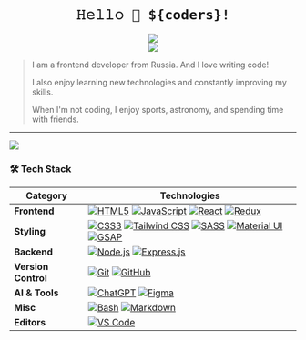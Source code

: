 <h1 align="center" title="...and I'm happy to see you here :)">
  <code> 𝙷𝚎𝚕𝚕𝚘 👋 ${coders}! </code>
</h1>

<div align='center'><img src='https://readme-typing-svg.herokuapp.com?font=Fira+Code&duration=3000&pause=200&color=59F733&width=435&lines=Welcome+to+my+GitHub+%F0%9F%98%8E;Nice+to+see+you+here!+%F0%9F%91%80'/></div>

<div align='center'><img src='https://media0.giphy.com/media/v1.Y2lkPTc5MGI3NjExYTdxZW55Z3ZpNjYwd3o5ZGF2OTlveHZucDh2NzZuMTl6NmVnY291ayZlcD12MV9pbnRlcm5hbF9naWZfYnlfaWQmY3Q9Zw/f3iwJFOVOwuy7K6FFw/giphy.gif'/></div>


> I am a frontend developer from Russia. And I love writing code!  
>  
> I also enjoy learning new technologies and constantly improving my skills.  
>  
> When I'm not coding, I enjoy sports, astronomy, and spending time with friends.

---

![](https://komarev.com/ghpvc/?username=nifontosv&color=green)

### 🛠 Tech Stack  

| **Category**  | **Technologies**  |
|--------------|------------------|
| **Frontend** |   [![HTML5](https://img.shields.io/static/v1?label=&message=HTML5&color=E34F26&logo=html5&logoColor=FFFFFF)](https://html.spec.whatwg.org/) [![JavaScript](https://img.shields.io/static/v1?label=&message=JavaScript&color=F7DF1E&logo=javascript&logoColor=000000)](https://developer.mozilla.org/en-US/docs/Web/JavaScript)   [![React](https://img.shields.io/static/v1?label=&message=React&color=61DAFB&logo=react&logoColor=FFFFFF)](https://react.dev/) [![Redux](https://img.shields.io/badge/redux-%23764ABC?logo=redux)](https://redux.js.org/) |
| **Styling**  | [![CSS3](https://img.shields.io/static/v1?label=&message=CSS3&color=1572B6&logo=css3&logoColor=FFFFFF)](https://developer.mozilla.org/en-US/docs/Web/CSS)  [![Tailwind CSS](https://img.shields.io/static/v1?label=&message=TailwindCSS&color=06B6D4&logo=tailwindcss&logoColor=FFFFFF)](https://tailwindcss.com/) [![SASS](https://img.shields.io/static/v1?label=&message=SASS&color=CC6699&logo=sass&logoColor=FFFFFF)](https://sass-lang.com/) [![Material UI](https://img.shields.io/static/v1?label=&message=MUI&color=007FFF&logo=mui&logoColor=FFFFFF)](https://mui.com/) [![GSAP](https://img.shields.io/static/v1?label=&message=GSAP&color=88CE02&logo=greensock&logoColor=FFFFFF)](https://greensock.com/)  |
| **Backend**  | [![Node.js](https://img.shields.io/static/v1?label=&message=Node.js&color=339933&logo=nodedotjs&logoColor=FFFFFF)](https://nodejs.org/) [![Express.js](https://img.shields.io/static/v1?label=&message=Express.js&color=000000&logo=express&logoColor=FFFFFF)](https://expressjs.com/) |
| **Version Control** | [![Git](https://img.shields.io/static/v1?label=&message=Git&color=F05032&logo=git&logoColor=FFFFFF)](https://git-scm.com/) [![GitHub](https://img.shields.io/static/v1?label=&message=GitHub&color=181717&logo=github&logoColor=FFFFFF)](https://github.com/) |
| **AI & Tools** | [![ChatGPT](https://img.shields.io/static/v1?label=&message=ChatGPT&color=00A67E&logo=openai&logoColor=FFFFFF)](https://openai.com/) [![Figma](https://img.shields.io/static/v1?label=&message=Figma&color=F24E1E&logo=figma&logoColor=FFFFFF)](https://www.figma.com/) |
| **Misc**     | [![Bash](https://img.shields.io/static/v1?label=&message=Bash&color=4EAA25&logo=gnubash&logoColor=FFFFFF)](https://www.gnu.org/software/bash/) [![Markdown](https://img.shields.io/static/v1?label=&message=Markdown&color=000000&logo=markdown&logoColor=FFFFFF)](https://www.markdownguide.org/) |
| **Editors**  | [![VS Code](https://img.shields.io/static/v1?label=&message=VS%20Code&color=9013FE&logo=visualstudiocode&logoColor=FFFFFF)](https://code.visualstudio.com/) |
